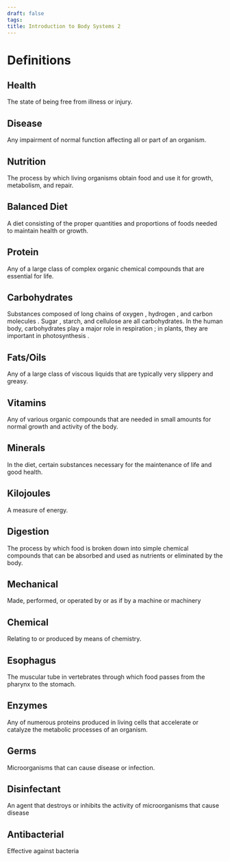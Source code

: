 ```yaml
---
draft: false
tags:
title: Introduction to Body Systems 2
---
```

# Definitions

## Health

The state of being free from illness or injury.

## Disease

Any impairment of normal function affecting all or part of an organism.

## Nutrition

The process by which living organisms obtain food and use it for growth, metabolism, and repair.

## Balanced Diet

A diet consisting of the proper quantities and proportions of foods needed to maintain health or growth.

## Protein

Any of a large class of complex organic chemical compounds that are essential for life.

## Carbohydrates

Substances composed of long chains of oxygen , hydrogen , and carbon molecules . Sugar , starch, and cellulose are all carbohydrates. In the human body, carbohydrates play a major role in respiration ; in plants, they are important in photosynthesis .

## Fats/Oils

Any of a large class of viscous liquids that are typically very slippery and greasy.

## Vitamins

Any of various organic compounds that are needed in small amounts for normal growth and activity of the body.

## Minerals

In the diet, certain substances necessary for the maintenance of life and good health.

## Kilojoules

A measure of energy.

## Digestion

The process by which food is broken down into simple chemical compounds that can be absorbed and used as nutrients or eliminated by the body.

## Mechanical

Made, performed, or operated by or as if by a machine or machinery

## Chemical

Relating to or produced by means of chemistry.

## Esophagus

The muscular tube in vertebrates through which food passes from the pharynx to the stomach.

## Enzymes

Any of numerous proteins produced in living cells that accelerate or catalyze the metabolic processes of an organism.

## Germs

Microorganisms that can cause disease or infection.

## Disinfectant

An agent that destroys or inhibits the activity of microorganisms that cause disease

## Antibacterial

Effective against bacteria

